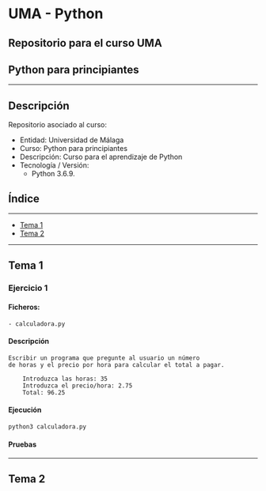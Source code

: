 # UMA - Python
## Repositorio para el curso UMA
## Python para principiantes

---
## Descripción
Repositorio asociado al curso:
- Entidad: Universidad de Málaga
- Curso: Python para principiantes
- Descripción: Curso para el aprendizaje de Python   
- Tecnología / Versión:
	- Python 3.6.9.  	

## Índice
---
- [Tema 1](#Tema-1)
- [Tema 2](#Tema-2)

---
## Tema 1
### Ejercicio 1
#### Ficheros:
	- calculadora.py
#### Descripción
```
Escribir un programa que pregunte al usuario un número 
de horas y el precio por hora para calcular el total a pagar.  
    
    Introduzca las horas: 35  
    Introduzca el precio/hora: 2.75  
    Total: 96.25  
```

#### Ejecución
```python
python3 calculadora.py
```

#### Pruebas
---
## Tema 2
